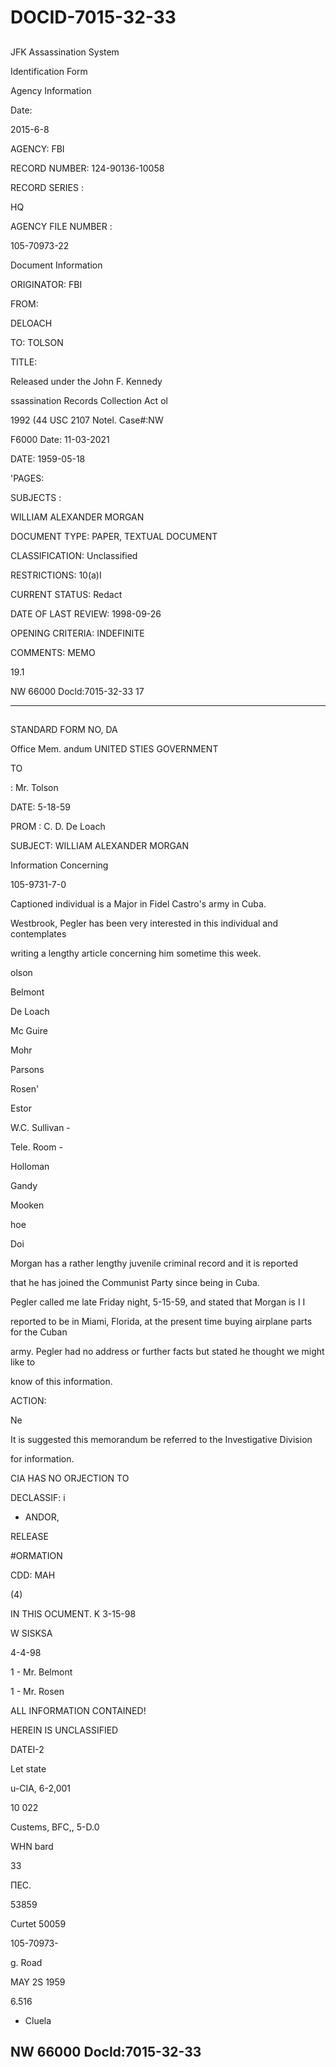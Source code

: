 # DOCID-7015-32-33

##
JFK Assassination System

Identification Form

Agency Information

Date:

2015-6-8

AGENCY: FBI

RECORD NUMBER: 124-90136-10058

RECORD SERIES :

HQ

AGENCY FILE NUMBER :

105-70973-22

Document Information

ORIGINATOR: FBI

FROM:

DELOACH

TO: TOLSON

TITLE:

Released under the John F. Kennedy

ssassination Records Collection Act ol

1992 (44 USC 2107 Notel. Case#:NW

F6000 Date: 11-03-2021

DATE: 1959-05-18

'PAGES:

SUBJECTS :

WILLIAM ALEXANDER MORGAN

DOCUMENT TYPE: PAPER, TEXTUAL DOCUMENT

CLASSIFICATION: Unclassified

RESTRICTIONS: 10(a)I

CURRENT STATUS: Redact

DATE OF LAST REVIEW: 1998-09-26

OPENING CRITERIA: INDEFINITE

COMMENTS: MEMO

19.1

NW 66000 Docld:7015-32-33
17

---

##
STANDARD FORM NO, DA

Office Mem. andum UNITED STIES GOVERNMENT

TO

: Mr. Tolson

DATE: 5-18-59

PROM : C. D. De Loach

SUBJECT: WILLIAM ALEXANDER MORGAN

Information Concerning

105-9731-7-0

Captioned individual is a Major in Fidel Castro's army in Cuba.

Westbrook, Pegler has been very interested in this individual and contemplates

writing a lengthy article concerning him sometime this week.

olson

Belmont

De Loach

Mc Guire

Mohr

Parsons

Rosen'

Estor

W.C. Sullivan -

Tele. Room -

Holloman

Gandy

Mooken

hoe

Doi

Morgan has a rather lengthy juvenile criminal record and it is reported

that he has joined the Communist Party since being in Cuba.

Pegler called me late Friday night, 5-15-59, and stated that Morgan is I I

reported to be in Miami, Florida, at the present time buying airplane parts for the Cuban

army. Pegler had no address or further facts but stated he thought we might like to

know of this information.

ACTION:

Ne

It is suggested this memorandum be referred to the Investigative Division

for information.

CIA HAS NO ORJECTION TO

DECLASSIF: i

* ANDOR,

RELEASE

#ORMATION

CDD: MAH

(4)

IN THIS OCUMENT. K 3-15-98

W SISKSA

4-4-98

1 - Mr. Belmont

1 - Mr. Rosen

ALL INFORMATION CONTAINED!

HEREIN IS UNCLASSIFIED

DATEI-2

Let state

u-CIA, 6-2,001

10 022

Custems, BFC,, 5-D.0

WHN bard

33

ПЕС.

53859

Curtet 50059

105-70973-

g. Road

MAY 2S 1959

6.516

- Cluela

NW 66000 Docld:7015-32-33
---

